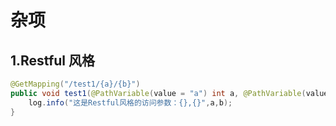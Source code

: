 # 杂项

## 1.Restful 风格

```java
@GetMapping("/test1/{a}/{b}")
public void test1(@PathVariable(value = "a") int a, @PathVariable(value = "b",required = false) int b){
    log.info("这是Restful风格的访问参数：{},{}",a,b);
}
```

